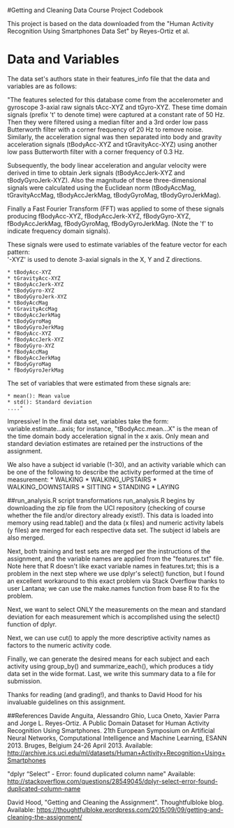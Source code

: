 #Getting and Cleaning Data Course Project Codebook

This project is based on the data downloaded from the "Human Activity Recognition Using Smartphones Data Set" 
by Reyes-Ortiz et al. 

# Data and Variables
  The data set's authors state in their features_info file that the data and variables are as follows:

  "The features selected for this database come from the accelerometer and gyroscope 3-axial raw signals tAcc-XYZ and tGyro-XYZ. 
  These time domain signals (prefix 't' to denote time) were captured at a constant rate of 50 Hz. 
  Then they were filtered using a median filter and a 3rd order low pass Butterworth filter with a corner frequency of 20 Hz to 
  remove noise. Similarly, the acceleration signal was then separated into body and gravity acceleration signals (tBodyAcc-XYZ 
  and tGravityAcc-XYZ) using another low pass Butterworth filter with a corner frequency of 0.3 Hz. 

  Subsequently, the body linear acceleration and angular velocity were derived in time to obtain Jerk signals (tBodyAccJerk-XYZ 
  and tBodyGyroJerk-XYZ). Also the magnitude of these three-dimensional signals were calculated using the Euclidean norm 
  (tBodyAccMag, tGravityAccMag, tBodyAccJerkMag, tBodyGyroMag, tBodyGyroJerkMag). 

  Finally a Fast Fourier Transform (FFT) was applied to some of these signals producing fBodyAcc-XYZ, fBodyAccJerk-XYZ, 
  fBodyGyro-XYZ, fBodyAccJerkMag, fBodyGyroMag, fBodyGyroJerkMag. (Note the 'f' to indicate frequency domain signals). 

  These signals were used to estimate variables of the feature vector for each pattern:  
  '-XYZ' is used to denote 3-axial signals in the X, Y and Z directions.

    * tBodyAcc-XYZ
    * tGravityAcc-XYZ
    * tBodyAccJerk-XYZ
    * tBodyGyro-XYZ
    * tBodyGyroJerk-XYZ
    * tBodyAccMag
    * tGravityAccMag
    * tBodyAccJerkMag
    * tBodyGyroMag
    * tBodyGyroJerkMag
    * fBodyAcc-XYZ
    * fBodyAccJerk-XYZ
    * fBodyGyro-XYZ
    * fBodyAccMag
    * fBodyAccJerkMag
    * fBodyGyroMag
    * fBodyGyroJerkMag

  The set of variables that were estimated from these signals are: 

    * mean(): Mean value
    * std(): Standard deviation
    ...."

Impressive! In the final data set, variables take the form: variable.estimate...axis; for instance, "tBodyAcc.mean...X" is the 
mean of the time domain body acceleration signal in the x axis. Only mean and standard deviation estimates are retained per the 
instructions of the assignment.

We also have a subject id variable (1-30), and an activity variable which can be one of the following to describe 
the activity performed at the time of measurement:
    * WALKING
    * WALKING_UPSTAIRS
    * WALKING_DOWNSTAIRS
    * SITTING
    * STANDING
    * LAYING

##run_analysis.R script transformations
run_analysis.R begins by downloading the zip file from the UCI repository (checking of course whether the file
and/or directory already exist!). This data is loaded into memory using read.table() and the data (x files) and numeric
activity labels (y files) are merged for each respective data set. The subject id labels are also merged.

Next, both training and test sets are merged per the instructions of the assignment, and the variable names are applied from 
the "features.txt" file. Note here that R doesn't like exact variable names in features.txt; this is a problem in the next
step where we use dplyr's select() function, but I found an excellent workaround to this exact problem via Stack Overflow
thanks to user Lantana; we can use the make.names function from base R to fix the problem.

Next, we want to select ONLY the measurements on the mean and standard deviation for each measurement which is 
accomplished using the select() function of dplyr.

Next, we can use cut() to apply the more descriptive activity names as factors to the numeric activity code.

Finally, we can generate the desired means for each subject and each activity using group_by() and summarize_each(), 
which produces a tidy data set in the wide format. Last, we write this summary data to a file for submission.

Thanks for reading (and grading!), and thanks to David Hood for his invaluable guidelines on this assignment.

##References
Davide Anguita, Alessandro Ghio, Luca Oneto, Xavier Parra and Jorge L. Reyes-Ortiz. A Public Domain Dataset
  for Human Activity Recognition Using Smartphones. 21th European Symposium on Artificial Neural Networks, 
  Computational Intelligence and Machine Learning, ESANN 2013. Bruges, Belgium 24-26 April 2013.
  Available: http://archive.ics.uci.edu/ml/datasets/Human+Activity+Recognition+Using+Smartphones
  
"dplyr “Select” - Error: found duplicated column name" 
  Available: http://stackoverflow.com/questions/28549045/dplyr-select-error-found-duplicated-column-name
  
David Hood, "Getting and Cleaning the Assignment". Thoughtfulbloke blog.
  Available: https://thoughtfulbloke.wordpress.com/2015/09/09/getting-and-cleaning-the-assignment/
